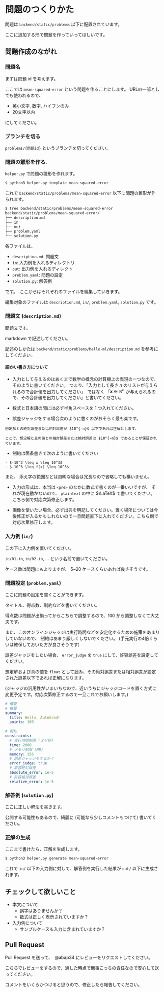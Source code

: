 # 問題のつくりかた

問題は `backend/static/problems` 以下に配置されています。

ここに追加する形で問題を作っていってほしいです。


## 問題作成のながれ


### 問題名

まずは問題 id を考えます。

ここでは `mean-squared-error` という問題を作ることにします。 
URLの一部としても使われるので、

- 英小文字, 数字, ハイフンのみ
- 20文字以内

にしてください。

### ブランチを切る

`problems/{問題id}` というブランチを切ってください。

### 問題の雛形を作る.

`helper.py` で問題の雛形を作れます。


```bash
$ python3 helper.py template mean-squared-error
```

これで `backend/static/problems/mean-squared-error` 以下に問題の雛形が作られます。

```bash
$ tree backend/static/problems/mean-squared-error
backend/static/problems/mean-squared-error/
├── description.md
├── in
├── out
├── problem.yaml
└── solution.py
```

各ファイルは、

- `description.md`: 問題文
- `in`: 入力例を入れるディレクトリ
- `out`: 出力例を入れるディレクト
- `problem.yaml`: 問題の設定
- `solution.py`: 解答例

です。　ここからはそれぞれのファイルを編集していきます。

編集対象のファイルは `description.md`, `in/`, `problem.yaml`, `solution.py` です。

### 問題文 (`description.md`)

問題文です。　

markdown で記述してください。

記述のしかたは `backend/static/problems/hello-ml/description.md` を参考にしてください。

#### 細かい書き方について

- 入力として与えるのはあくまで数学の概念の計算機上の表現の一つなので、そのように書いてください。
つまり、「入力として長さ $n$ のリストが与えられるので合計値を出力してください」　ではなく 「$\bm{x}　\in \mathbb{R}^n$ が与えられるので、その合計値を出力してください」と書いてください。

- 数式と日本語の間には必ず半角スペースを $1$ つ入れてください。

- 誤差ジャッジをする場合次のように書くのがおそらく最も楽です。

```plaintext
想定解との絶対誤差または相対誤差が $10^{-n}$ 以下であれば正解とします。

ここで、想定解と真の値との相対誤差または絶対誤差は $10^{-m}$ であることが保証されています。
```

- 制約は箇条書きで次のように書いてください

```
- $-10^3 \leq x \leq 10^3$
- $-10^3 \leq f(x) \leq 10^3$
```

また、 添え字の範囲などは自明な場合は冗長なので省略しても構いません。

- 入力の形式は、本当は `<pre>` のなかに数式で書くのが一番いいですが、
  それが現在動かないので、 `plaintext` の中に $\LaTeX$ で書いてください。 こちら側で対応次第修正します。

- 画像を使いたい場合、必ず出典を明記してください。置く場所については今後修正が入るかもしれないので一旦問題直下に入れてください。こちら側で対応次第修正します。



### 入力例 (`in/`)

この下に入力例を置いてください。

`in/01.in`, `in/02.in`, ... という名前で置いてください。

ケース数は問題にもよりますが、 5~20 ケースくらいあれば良さそうです。

### 問題設定 (`problem.yaml`)

ここに問題の設定を書くことができます。

タイトル、得点数、制約などを書いてください。

得点数は問題が出揃ってからこちらで調整するので、100 から調整しなくて大丈夫です。

また、このオンラインジャッジは実行時間などを安定化するための施策をあまりしていないので、
制約はあまり厳しくしないでください。
(手元実行の4倍くらいは確保しておいた方が良さそうです)

誤差ジャッジをしたい場合、 `error_judge` を `true` にして、許容誤差を設定してください。

想定解および真の値を `float` として読み、その絶対誤差または相対誤差が設定された誤差以下であれば正解になります。

(ジャッジの汎用性がいまいちなので、近いうちにジャッジコードを置く方式に変更予定です。対応次第修正するので一旦これでお願いします。)

```yaml
# 概要
# 概要
summary: 
  title: Hello, AutoGrad!
  points: 100
  
# 制約
constraints:
  # 実行時間制限 (ミリ秒)
  time: 2000
  # メモリ制限 (MB)
  memory: 256
  # 誤差ジャッジをするか？
  error_judge: true
  # 許容絶対誤差
  absolute_error: 1e-5
  # 許容相対誤差
  relative_error: 1e-5
```


### 解答例 (`solution.py`)

ここに正しい解法を書きます。

公開する可能性もあるので、綺麗に (可能なら少しコメントもつけて) 書いてください。

### 正解の生成 

ここまで書けたら、正解を生成します。

```bash
$ python3 helper.py generate mean-squared-error
```

これで `in/` 以下の入力例に対して、解答例を実行した結果が `out/` 以下に生成されます。


<!-- ## チェック

```bash
$ chmod +x build.sh
$ ./build.sh
$ docker-compose up
```

で `localhost:3000` にアクセスし、左上のメニューから問題を選んで提出して正常に動作するか確認してください。 -->

## チェックして欲しいこと

- 本文について
  - 誤字はありませんか？
  - 数式は正しく表示されていますか？
- 入力例について
  - サンプルケースも入力に含まれていますか？


## Pull Request

Pull Request を送って、　@abap34 にレビューをリクエストしてください。

こちらでレビューをするので、通した時点で無事こっちの責任なので安心して送ってください。

コメントをいくらかつけると思うので、修正したら報告してください。

